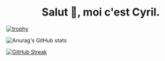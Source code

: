 <h1 align="center">Salut 👋, moi c'est Cyril.</h1>

[![trophy](https://github-profile-trophy.vercel.app/?username=cyrilcolinet&theme=dracula&column=10&margin-w=10&no-frame=true&rank=SECRET,S,SS,SSS,A,AA,AAA,B)](https://github.com/ryo-ma/github-profile-trophy)

![Anurag's GitHub stats](https://github-readme-stats.vercel.app/api?username=cyrilcolinet&theme=dark&show_icons=true&count_private=true)

[![GitHub Streak](https://github-readme-streak-stats.herokuapp.com?user=cyrilcolinet&theme=dark)](https://git.io/streak-stats)
